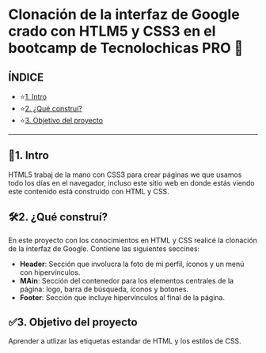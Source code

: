 # Clonación de la interfaz de Google crado con HTLM5 y CSS3 en el bootcamp de Tecnolochicas PRO 💜
## ÍNDICE 
* ⭐[1. Intro](#)
* ⭐[2. ¿Qué construí?](#)
* ⭐[3. Objetivo del proyecto](#)

****

## 📌1. Intro 
HTML5 trabaj de la mano con CSS3 para crear páginas we que usamos todo los días en el navegador, incluso este sitio web en donde estás viendo este contenido está construido con HTML y CSS.

## 🛠2. ¿Qué construí?
En este proyecto con los conocimientos en HTML y CSS realicé la clonación de la interfaz de Google. Contiene las siguientes seccines:
* **Header**: Sección que involucra la foto de mi perfil, íconos y un menú con hipervínculos.
* **MAin**: Sección del contenedor para los elementos centrales de la página: logo, barra de búsqueda, íconos y botones.
* **Footer**: Sección que incluye hipervínculos al final de la página.

## ✅3. Objetivo del proyecto
Aprender a utlizar las etiquetas estandar de HTML y los estilos de CSS.
